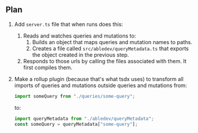 ## Plan

1. Add `server.ts` file that when runs does this:

   1. Reads and watches queries and mutations to:
      1. Builds an object that maps queries and mutation names to paths.
      2. Creates a file called `src/abledev/queryMetadata.ts` that exports the
         object created in the previous step.
   2. Responds to those urls by calling the files associated with them. It first
      compiles them.

2. Make a rollup plugin (because that's what tsdx uses) to transform all imports
   of queries and mutations outside queries and mutations from:

   ```ts
   import someQuery from "./queries/some-query";
   ```

   to:

   ```ts
   import queryMetadata from "./abledev/queryMetadata";
   const someQuery = queryMetadata["some-query"];
   ```
